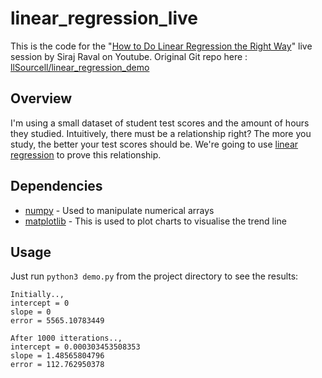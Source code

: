 # linear_regression_live
This is the code for the "[How to Do Linear Regression the Right Way](youtu.be/uwwWVAgJBcM)" live session by Siraj Raval on Youtube.
Original Git repo here : [llSourcell/linear_regression_demo](github.com/llSourcell/linear_regression_demo)


## Overview
I'm using a small dataset of student test scores and the amount of hours they studied. Intuitively, there must be a relationship right? The more you study, the better your test scores should be. We're going to use [linear regression](onlinecourses.science.psu.edu/stat501/node/250) to prove this relationship. 


## Dependencies
* [numpy](pypi.org/project/numpy) - Used to manipulate numerical arrays
* [matplotlib](pypi.org/project/matplotlib) - This is used to plot charts to visualise the trend line

## Usage
Just run `python3 demo.py` from the project directory to see the results:

```
Initially..,
intercept = 0
slope = 0
error = 5565.10783449

After 1000 itterations..,
intercept = 0.000303453508353
slope = 1.48565804796
error = 112.762950378
```

